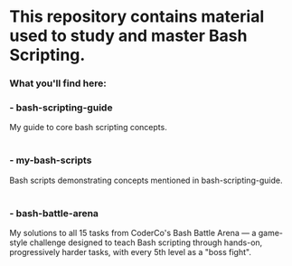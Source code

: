 # This repository contains material used to study and master Bash Scripting. 

### What you'll find here:
### - bash-scripting-guide
My guide to core bash scripting concepts. <br></br>

### - my-bash-scripts
Bash scripts demonstrating concepts mentioned in bash-scripting-guide. <br></br>

### - bash-battle-arena
My solutions to all 15 tasks from CoderCo's Bash Battle Arena — a game-style challenge designed to teach Bash scripting through hands-on, progressively harder tasks, with every 5th level as a "boss fight".
